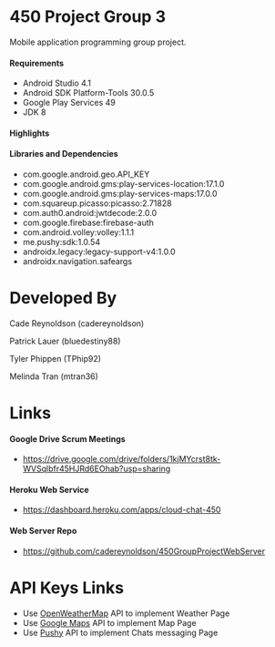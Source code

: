 # 450 Project Group 3
Mobile application programming group project.

#### Requirements
- Android Studio 4.1
- Android SDK Platform-Tools 30.0.5
- Google Play Services 49
- JDK 8

#### Highlights

#### Libraries and Dependencies
- com.google.android.geo.API_KEY
- com.google.android.gms:play-services-location:17.1.0
- com.google.android.gms:play-services-maps:17.0.0
- com.squareup.picasso:picasso:2.71828
- com.auth0.android:jwtdecode:2.0.0
- com.google.firebase:firebase-auth
- com.android.volley:volley:1.1.1
- me.pushy:sdk:1.0.54
- androidx.legacy:legacy-support-v4:1.0.0
- androidx.navigation.safeargs

# Developed By
Cade Reynoldson (cadereynoldson)

Patrick Lauer (bluedestiny88)

Tyler Phippen (TPhip92)

Melinda Tran (mtran36)

# Links
#### Google Drive Scrum Meetings
- https://drive.google.com/drive/folders/1kjMYcrst8tk-WVSqlbfr45HJRd6EOhab?usp=sharing

#### Heroku Web Service
- https://dashboard.heroku.com/apps/cloud-chat-450

#### Web Server Repo
- https://github.com/cadereynoldson/450GroupProjectWebServer

# API Keys Links
- Use [OpenWeatherMap] API to implement Weather Page
- Use [Google Maps] API to implement Map Page
- Use [Pushy] API to implement Chats messaging Page

[OpenWeatherMap]: https://openweathermap.org/
[Google Maps]: https://developers.google.com/maps/documentation/android-sdk/get-api-key
[Pushy]: https://pushy.me/
